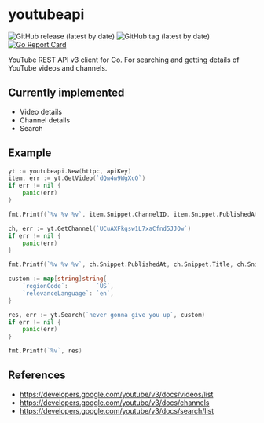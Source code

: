 # youtubeapi

![GitHub release (latest by date)](https://img.shields.io/github/v/release/raspi/youtubeapi?style=for-the-badge)
![GitHub tag (latest by date)](https://img.shields.io/github/v/tag/raspi/youtubeapi?style=for-the-badge)
[![Go Report Card](https://goreportcard.com/badge/github.com/raspi/youtubeapi)](https://goreportcard.com/report/github.com/raspi/youtubeapi)


YouTube REST API v3 client for Go. 
For searching and getting details of YouTube videos and channels.

## Currently implemented

* Video details
* Channel details
* Search

## Example

```go
yt := youtubeapi.New(httpc, apiKey)
item, err := yt.GetVideo(`dQw4w9WgXcQ`)
if err != nil {
	panic(err)
}

fmt.Printf(`%v %v %v`, item.Snippet.ChannelID, item.Snippet.PublishedAt, item.Snippet.Title)

ch, err := yt.GetChannel(`UCuAXFkgsw1L7xaCfnd5JJOw`)
if err != nil {
	panic(err)
}

fmt.Printf(`%v %v %v`, ch.Snippet.PublishedAt, ch.Snippet.Title, ch.Snippet.Description)

custom := map[string]string{
	`regionCode`:        `US`,
	`relevanceLanguage`: `en`,
}

res, err := yt.Search(`never gonna give you up`, custom)
if err != nil {
	panic(err)
}

fmt.Printf(`%v`, res)
```

## References

* https://developers.google.com/youtube/v3/docs/videos/list
* https://developers.google.com/youtube/v3/docs/channels
* https://developers.google.com/youtube/v3/docs/search/list
